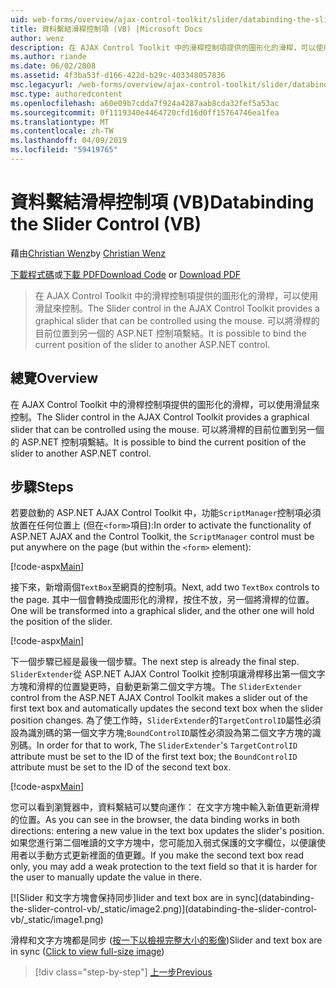 ```yaml
---
uid: web-forms/overview/ajax-control-toolkit/slider/databinding-the-slider-control-vb
title: 資料繫結滑桿控制項 (VB) |Microsoft Docs
author: wenz
description: 在 AJAX Control Toolkit 中的滑桿控制項提供的圖形化的滑桿，可以使用滑鼠來控制。 它也可以繫結目前 positio...
ms.author: riande
ms.date: 06/02/2008
ms.assetid: 4f3ba53f-d166-422d-b29c-403348057836
msc.legacyurl: /web-forms/overview/ajax-control-toolkit/slider/databinding-the-slider-control-vb
msc.type: authoredcontent
ms.openlocfilehash: a60e09b7cdda7f924a4287aab8cda32fef5a53ac
ms.sourcegitcommit: 0f1119340e4464720cfd16d0ff15764746ea1fea
ms.translationtype: MT
ms.contentlocale: zh-TW
ms.lasthandoff: 04/09/2019
ms.locfileid: "59419765"
---
```

# <a name="databinding-the-slider-control-vb"></a><span data-ttu-id="15248-104">資料繫結滑桿控制項 (VB)</span><span class="sxs-lookup"><span data-stu-id="15248-104">Databinding the Slider Control (VB)</span></span>

<span data-ttu-id="15248-105">藉由[Christian Wenz](https://github.com/wenz)</span><span class="sxs-lookup"><span data-stu-id="15248-105">by [Christian Wenz](https://github.com/wenz)</span></span>

<span data-ttu-id="15248-106">[下載程式碼](http://download.microsoft.com/download/9/3/f/93f8daea-bebd-4821-833b-95205389c7d0/Slider0.vb.zip)或[下載 PDF](http://download.microsoft.com/download/2/d/c/2dc10e34-6983-41d4-9c08-f78f5387d32b/slider0VB.pdf)</span><span class="sxs-lookup"><span data-stu-id="15248-106">[Download Code](http://download.microsoft.com/download/9/3/f/93f8daea-bebd-4821-833b-95205389c7d0/Slider0.vb.zip) or [Download PDF](http://download.microsoft.com/download/2/d/c/2dc10e34-6983-41d4-9c08-f78f5387d32b/slider0VB.pdf)</span></span>

> <span data-ttu-id="15248-107">在 AJAX Control Toolkit 中的滑桿控制項提供的圖形化的滑桿，可以使用滑鼠來控制。</span><span class="sxs-lookup"><span data-stu-id="15248-107">The Slider control in the AJAX Control Toolkit provides a graphical slider that can be controlled using the mouse.</span></span> <span data-ttu-id="15248-108">可以將滑桿的目前位置到另一個的 ASP.NET 控制項繫結。</span><span class="sxs-lookup"><span data-stu-id="15248-108">It is possible to bind the current position of the slider to another ASP.NET control.</span></span>


## <a name="overview"></a><span data-ttu-id="15248-109">總覽</span><span class="sxs-lookup"><span data-stu-id="15248-109">Overview</span></span>

<span data-ttu-id="15248-110">在 AJAX Control Toolkit 中的滑桿控制項提供的圖形化的滑桿，可以使用滑鼠來控制。</span><span class="sxs-lookup"><span data-stu-id="15248-110">The Slider control in the AJAX Control Toolkit provides a graphical slider that can be controlled using the mouse.</span></span> <span data-ttu-id="15248-111">可以將滑桿的目前位置到另一個的 ASP.NET 控制項繫結。</span><span class="sxs-lookup"><span data-stu-id="15248-111">It is possible to bind the current position of the slider to another ASP.NET control.</span></span>

## <a name="steps"></a><span data-ttu-id="15248-112">步驟</span><span class="sxs-lookup"><span data-stu-id="15248-112">Steps</span></span>

<span data-ttu-id="15248-113">若要啟動的 ASP.NET AJAX Control Toolkit 中，功能`ScriptManager`控制項必須放置在任何位置上 (但在`<form>`項目):</span><span class="sxs-lookup"><span data-stu-id="15248-113">In order to activate the functionality of ASP.NET AJAX and the Control Toolkit, the `ScriptManager` control must be put anywhere on the page (but within the `<form>` element):</span></span>

[!code-aspx[Main](databinding-the-slider-control-vb/samples/sample1.aspx)]

<span data-ttu-id="15248-114">接下來，新增兩個`TextBox`至網頁的控制項。</span><span class="sxs-lookup"><span data-stu-id="15248-114">Next, add two `TextBox` controls to the page.</span></span> <span data-ttu-id="15248-115">其中一個會轉換成圖形化的滑桿，按住不放，另一個將滑桿的位置。</span><span class="sxs-lookup"><span data-stu-id="15248-115">One will be transformed into a graphical slider, and the other one will hold the position of the slider.</span></span>

[!code-aspx[Main](databinding-the-slider-control-vb/samples/sample2.aspx)]

<span data-ttu-id="15248-116">下一個步驟已經是最後一個步驟。</span><span class="sxs-lookup"><span data-stu-id="15248-116">The next step is already the final step.</span></span> <span data-ttu-id="15248-117">`SliderExtender`從 ASP.NET AJAX Control Toolkit 控制項讓滑桿移出第一個文字方塊和滑桿的位置變更時，自動更新第二個文字方塊。</span><span class="sxs-lookup"><span data-stu-id="15248-117">The `SliderExtender` control from the ASP.NET AJAX Control Toolkit makes a slider out of the first text box and automatically updates the second text box when the slider position changes.</span></span> <span data-ttu-id="15248-118">為了使工作時，`SliderExtender`的`TargetControlID`屬性必須設為識別碼的第一個文字方塊;`BoundControlID`屬性必須設為第二個文字方塊的識別碼。</span><span class="sxs-lookup"><span data-stu-id="15248-118">In order for that to work, The `SliderExtender`'s `TargetControlID` attribute must be set to the ID of the first text box; the `BoundControlID` attribute must be set to the ID of the second text box.</span></span>

[!code-aspx[Main](databinding-the-slider-control-vb/samples/sample3.aspx)]

<span data-ttu-id="15248-119">您可以看到瀏覽器中，資料繫結可以雙向運作： 在文字方塊中輸入新值更新滑桿的位置。</span><span class="sxs-lookup"><span data-stu-id="15248-119">As you can see in the browser, the data binding works in both directions: entering a new value in the text box updates the slider's position.</span></span> <span data-ttu-id="15248-120">如果您進行第二個唯讀的文字方塊中，您可能加入弱式保護的文字欄位，以便讓使用者以手動方式更新裡面的值更難。</span><span class="sxs-lookup"><span data-stu-id="15248-120">If you make the second text box read only, you may add a weak protection to the text field so that it is harder for the user to manually update the value in there.</span></span>


[![S<span data-ttu-id="15248-121">lider 和文字方塊會保持同步]</span><span class="sxs-lookup"><span data-stu-id="15248-121">lider and text box are in sync]</span></span>(databinding-the-slider-control-vb/_static/image2.png)](databinding-the-slider-control-vb/_static/image1.png)

<span data-ttu-id="15248-122">滑桿和文字方塊都是同步 ([按一下以檢視完整大小的影像](databinding-the-slider-control-vb/_static/image3.png))</span><span class="sxs-lookup"><span data-stu-id="15248-122">Slider and text box are in sync ([Click to view full-size image](databinding-the-slider-control-vb/_static/image3.png))</span></span>

> [!div class="step-by-step"]
> [<span data-ttu-id="15248-123">上一步</span><span class="sxs-lookup"><span data-stu-id="15248-123">Previous</span></span>](using-the-slider-control-with-auto-postback-vb.md)
